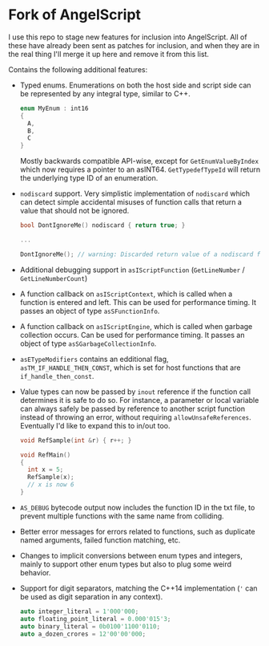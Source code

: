 # Fork of AngelScript

I use this repo to stage new features for inclusion into AngelScript. All of these have already been sent as patches for inclusion, and when they are in the real thing I'll merge it up here and remove it from this list.

Contains the following additional features:
* Typed enums. Enumerations on both the host side and script side can be represented by any integral type, similar to C++.
  
  ```cpp
  enum MyEnum : int16
  {
    A,
    B,
    C
  }
  ```

  Mostly backwards compatible API-wise, except for `GetEnumValueByIndex` which now requires a pointer to an asINT64. `GetTypedefTypeId` will return the underlying type ID of an enumeration.
* `nodiscard` support. Very simplistic implementation of `nodiscard` which can detect simple accidental misuses of function calls that return a value that should not be ignored.

  ```cpp
  bool DontIgnoreMe() nodiscard { return true; }

  ...

  DontIgnoreMe(); // warning: Discarded return value of a nodiscard function (DontIgnoreMe)
  ```
* Additional debugging support in `asIScriptFunction` (`GetLineNumber` / `GetLineNumberCount`)
* A function callback on `asIScriptContext`, which is called when a function is entered and left. This can be used for performance timing. It passes an object of type `asSFunctionInfo`.
* A function callback on `asIScriptEngine`, which is called when garbage collection occurs. Can be used for performance timing. It passes an object of type `asSGarbageCollectionInfo`.
* `asETypeModifiers` contains an edditional flag, `asTM_IF_HANDLE_THEN_CONST`, which is set for host functions that are `if_handle_then_const`.
* Value types can now be passed by `inout` reference if the function call determines it is safe to do so. For instance, a parameter or local variable can always safely be passed by reference to another script function instead of throwing an error, without requiring `allowUnsafeReferences`. Eventually I'd like to expand this to in/out too.

  ```cpp
  void RefSample(int &r) { r++; }

  void RefMain()
  {
    int x = 5;
    RefSample(x);
    // x is now 6
  }
  ```
* `AS_DEBUG` bytecode output now includes the function ID in the txt file, to prevent multiple functions with the same name from colliding.
* Better error messages for errors related to functions, such as duplicate named arguments, failed function matching, etc.
* Changes to implicit conversions between enum types and integers, mainly to support other enum types but also to plug some weird behavior.
* Support for digit separators, matching the C++14 implementation (`'` can be used as digit separation in any context).
  
  ```cpp
  auto integer_literal = 1'000'000;
  auto floating_point_literal = 0.000'015'3;
  auto binary_literal = 0b0100'1100'0110;
  auto a_dozen_crores = 12'00'00'000;
  ```
